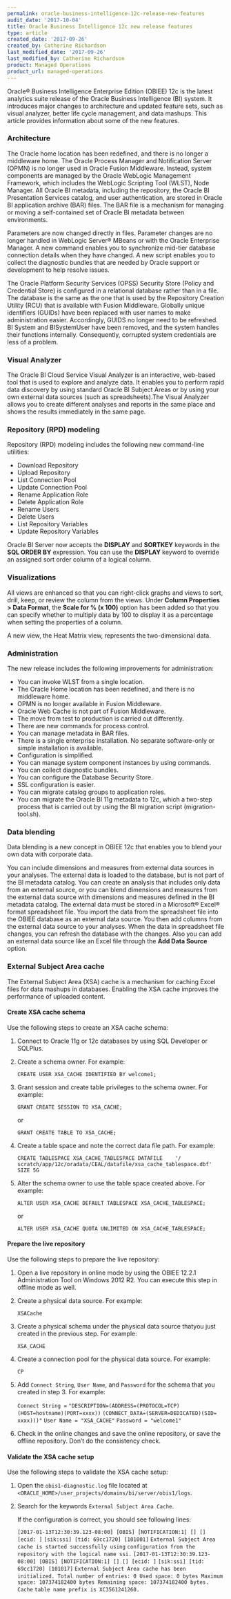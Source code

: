 ```yaml
---
permalink: oracle-business-intelligence-12c-release-new-features
audit_date: '2017-10-04'
title: Oracle Business Intelligence 12c new release features
type: article
created_date: '2017-09-26'
created_by: Catherine Richardson
last_modified_date: '2017-09-26'
last_modified_by: Catherine Richardson
product: Managed Operations
product_url: managed-operations
---
```


Oracle® Business Intelligence Enterprise Edition (OBIEE) 12c is the latest
analytics suite release of the Oracle Business Intelligence (BI) system. It
introduces major changes to architecture and updated feature sets, such as
visual analyzer, better life cycle management, and data mashups. This article
provides information about some of the new features.

### Architecture

The Oracle home location has been redefined, and there is no longer a
middleware home. The Oracle Process Manager and Notification Server (OPMN) is
no longer used in Oracle Fusion Middleware. Instead, system components
are managed by the Oracle WebLogic Management Framework, which includes the
WebLogic Scripting Tool (WLST), Node Manager. All Oracle BI metadata,
including the repository, the Oracle BI Presentation Services catalog, and
user authentication, are stored in Oracle BI application archive (BAR) files.
The BAR file is a mechanism for managing or moving a self-contained set of
Oracle BI metadata between environments.

Parameters are now changed directly in files. Parameter changes are no longer
handled in WebLogic Server® MBeans or with the Oracle Enterprise Manager. A
new command enables you to synchronize mid-tier database connection details
when they have changed. A new script enables you to collect the diagnostic
bundles that are needed by Oracle support or development to help resolve
issues.

The Oracle Platform Security Services (OPSS) Security Store (Policy and
Credential Store) is configured in a relational database rather
than in a file. The database is the same as the one that is used by the
Repository Creation Utility (RCU) that is available with Fusion Middleware.
Globally unique identifiers (GUIDs) have been replaced with user names to make
administration easier. Accordingly, GUIDS no longer need to be refreshed. BI
System and BISystemUser have been removed, and the system handles their
functions internally. Consequently, corrupted system credentials are less of a
problem.

### Visual Analyzer

The Oracle BI Cloud Service Visual Analyzer is an interactive, web-based tool
that is used to explore and analyze data. It enables you to perform rapid data
discovery by using standard Oracle BI Subject Areas or by using your own
external data sources (such as spreadsheets).The Visual Analyzer allows you to
create different analyses and reports in the same place and shows the results
immediately in the same page.

### Repository (RPD) modeling

Repository (RPD) modeling includes the following new command-line utilities:  

* Download Repository
* Upload Repository
* List Connection Pool
* Update Connection Pool
* Rename Application Role
* Delete Application Role
* Rename Users
* Delete Users
* List Repository Variables
* Update Repository Variables  

Oracle BI Server now accepts the **DISPLAY** and **SORTKEY**  keywords in the
**SQL  ORDER  BY** expression. You can use the **DISPLAY** keyword to
override an assigned sort order column of a logical column.  

### Visualizations

All views are enhanced so that you can right-click graphs and views
to sort, drill, keep, or review the column from the views. Under
**Column Properties > Data Format**, the **Scale  for  %  (x  100)**  option
has been added so that you can specify whether to multiply data by 100 to
display it as a percentage when setting the properties of a column.  

A new view, the Heat Matrix view, represents the two-dimensional data.

### Administration

The new release includes the following improvements for administration:

* You can invoke WLST from a single location.
* The Oracle Home location has been redefined, and there is no middleware home.
* OPMN is no longer available in Fusion Middleware.
* Oracle Web Cache is not part of Fusion Middleware.
* The move from test to production is carried out differently.
* There are new commands for process control.
* You can manage metadata in BAR files.
* There is a single enterprise installation. No separate software-only or
  simple installation is available.
* Configuration is simplified.
* You can manage system component instances by using commands.
* You can collect diagnostic bundles.
* You can configure the Database Security Store.
* SSL configuration is easier.
* You can migrate catalog groups to application roles.
* You can migrate the Oracle BI 11g metadata to 12c, which a two-step process
  that is carried out by using the BI migration script (migration-tool.sh).

### Data blending

Data blending is a new concept in OBIEE 12c that enables you to blend your own
data with corporate data.

You can include dimensions and measures from external data sources in your
analyses. The external data is loaded to the database, but is not part of the
BI metadata catalog. You can create an analysis that includes only data from
an external source, or you can blend dimensions and measures from the
external data source with dimensions and measures defined in the BI metadata
catalog. The external data must be stored in a Microsoft® Excel® format
spreadsheet file. You import the data from the spreadsheet file into
the OBIEE database as an external data source. You then add columns from the
external data source to your analyses. When the data in spreadsheet file
changes, you can refresh the database with the changes. Also you
can add an external data source like an Excel file through the
**Add Data Source** option.

### External Subject Area cache

The External Subject Area (XSA) cache is a mechanism for caching Excel
files for data mashups in databases. Enabling the XSA cache improves
the performance of uploaded content.

#### Create XSA cache schema

Use the following steps to create an XSA cache schema:

1. Connect to Oracle 11g or 12c databases by using SQL Developer or SQLPlus.

2. Create a schema owner. For example:

   ``CREATE USER XSA_CACHE IDENTIFIED BY welcome1;``

3. Grant session and create table privileges to the schema owner. For example:

   ``GRANT CREATE SESSION TO XSA_CACHE;``

   or

   ``GRANT CREATE TABLE TO XSA_CACHE;``

4. Create a table space and note the correct data file path. For example:

   ``CREATE TABLESPACE XSA_CACHE_TABLESPACE DATAFILE    '/``
   ``scratch/app/12c/oradata/CEAL/datafile/xsa_cache_tablespace.dbf' SIZE 5G``

5. Alter the schema owner to use the table space created above. For example:

   ``ALTER USER XSA_CACHE DEFAULT TABLESPACE XSA_CACHE_TABLESPACE;``

   or

   ``ALTER USER XSA_CACHE QUOTA UNLIMITED ON XSA_CACHE_TABLESPACE;``

#### Prepare the live repository

Use the following steps to prepare the live repository:

1. Open a live repository in online mode by using the OBIEE 12.2.1
   Administration Tool on Windows 2012 R2. You can execute this step in
   offline mode as well.

2. Create a physical data source. For example:

   ``XSACache``

3. Create a physical schema under the physical data source thatyou just
   created in the previous step. For example:

   ``XSA_CACHE``

4. Create a connection pool for the physical data source. For example:

   ``CP``

5. Add ``Connect String``, ``User Name``, and ``Password`` for the schema
   that you created in step 3. For example:

   ``Connect String =``
   ``"DESCRIPTION=(ADDRESS=(PROTOCOL=TCP)(HOST=hostname)(PORT=xxxx))``
   ``(CONNECT_DATA=(SERVER=DEDICATED)(SID= xxxx)))"``
   ``User Name = "XSA_CACHE"``
   ``Password = "welcome1"``

6. Check in the online changes and save the online repository, or save the
   offline repository. Don’t do the consistency check.

#### Validate the XSA cache setup

Use the following steps to validate the XSA cache setup:

1. Open the ``obis1-diagnostic.log`` file located at
   ``<ORACLE_HOME>/user_projects/domains/bi/server/obis1/logs``.

2. Search for the keywords ``External Subject Area Cache``.

   If the configuration is correct, you should see following lines:

   ``[2017-01-13T12:30:39.123-08:00] [OBIS] [NOTIFICATION:1] [] [] [ecid: ]``
   ``[sik:ssi] [tid: 69cc1720] [101001]``
   ``External Subject Area cache is started successfully using``
   ``configuration from the repository with the logical name ssi.``
   ``[2017-01-13T12:30:39.123-08:00] [OBIS] [NOTIFICATION:1] [] [] [ecid: ]``
   ``[sik:ssi] [tid: 69cc1720] [101017]``
   ``External Subject Area cache has been initialized. Total number of``
   ``entries: 0 Used space: 0 bytes Maximum``
   ``space: 107374182400 bytes Remaining space: 107374182400 bytes. Cache``
   ``table name prefix is XC3561241260.``
